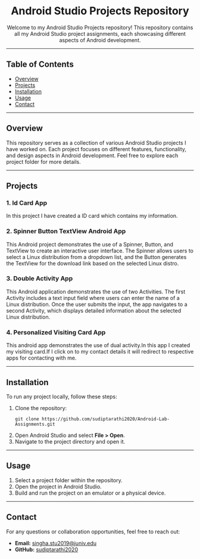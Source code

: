 
<h1 align="center">Android Studio Projects Repository</h1>

<p align="center">
  Welcome to my Android Studio Projects repository! This repository contains all my Android Studio project assignments, each showcasing different aspects of Android development.
</p>

---

<h2>Table of Contents</h2>
<ul>
  <li><a href="#overview">Overview</a></li>
  <li><a href="#projects">Projects</a></li>
  <li><a href="#installation">Installation</a></li>
  <li><a href="#usage">Usage</a></li>
  <li><a href="#contact">Contact</a></li>
</ul>

---

<h2 id="overview">Overview</h2>
<p>
  This repository serves as a collection of various Android Studio projects I have worked on. Each project focuses on different features, functionality, and design aspects in Android development. Feel free to explore each project folder for more details.
</p>

---

<h2 id="projects">Projects</h2>

<h3>1. Id Card App</h3>
<p>In this project I have created a ID card which contains my information.</p>

<h3>2. Spinner Button TextView Android App</h3>
<p>This Android project demonstrates the use of a Spinner, Button, and TextView to create an interactive user interface. The Spinner allows users to select a Linux distribution from a dropdown list, and the Button generates the TextView for the download link based on the selected Linux distro.</p>
<h3>3. Double Activity App</h3>
<p>
This Android application demonstrates the use of two Activities. The first Activity includes a text input field where users can enter the name of a Linux distribution. Once the user submits the input, the app navigates to a second Activity, which displays detailed information about the selected Linux distribution.
</p>
<h3>4. Personalized Visiting Card App</h3>
<p>
This android app demonstrates the use of dual activity.In this app I created my visiting card.If I click on to my contact details it will redirect to respective apps for contacting with me.</p>

<!-- Add more projects as needed -->

---

<h2 id="installation">Installation</h2>
<p>To run any project locally, follow these steps:</p>
<ol>
  <li>Clone the repository:
    <pre><code>git clone https://github.com/sudiptarathi2020/Android-Lab-Assignments.git</code></pre>
  </li>
  <li>Open Android Studio and select <strong>File &gt; Open</strong>.</li>
  <li>Navigate to the project directory and open it.</li>
</ol>

---

<h2 id="usage">Usage</h2>
<p>
  <ol>
    <li>Select a project folder within the repository.</li>
    <li>Open the project in Android Studio.</li>
    <li>Build and run the project on an emulator or a physical device.</li>
  </ol>
</p>

---


<h2 id="contact">Contact</h2>
<p>
  For any questions or collaboration opportunities, feel free to reach out:
</p>
<ul>
  <li><strong>Email:</strong> <a href="mailto:singha.stu2019@juniv.edu">singha.stu2019@juniv.edu</a></li>
  <li><strong>GitHub:</strong> <a href="https://github.com/sudiptarathi2020">sudiptarathi2020</a></li>
</ul>
